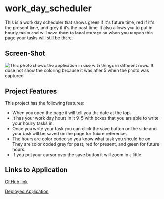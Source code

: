 # work_day_scheduler
This is a work day scheduler that shows green if it's future time, red if it's the present time, and grey if it's the past time. It also allows you to put in hourly tasks and will save them to local storage so when you reopen this page your tasks will still be there.

## Screen-Shot

![This photo shows the application in use with things in different rows. It dose not show the coloring because it was after 5 when the photo was captured]()



## Project Features
This project has the following features:
<ul>
<li> When you open the page it will tell you the date at the top. </li>
<li> It has your work day hours in it 9-5 with boxes that you are able to write your hourly tasks in.</li>
<li> Once you write your task you can click the save button on the side and your task will be saved on the page for future reference. </li>
<li> The hours are color coded so you know what task you should be on. They are color coded grey for past, red for present, and green for future hours.</li>
<li>If you put your cursor over the save button it will zoom in a little</li>
</ul>


## Links to Application

<a href="https://github.com/smturner/work_day_scheduler">GitHub link </a>

<a href="https://smturner.github.io/work_day_scheduler/">Deployed Application </a>